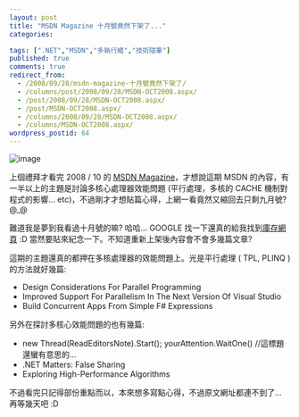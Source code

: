 ```yaml
---
layout: post
title: "MSDN Magazine 十月號竟然下架了..."
categories:

tags: [".NET","MSDN","多執行緒","技術隨筆"]
published: true
comments: true
redirect_from:
  - /2008/09/28/msdn-magazine-十月號竟然下架了/
  - /columns/post/2008/09/28/MSDN-OCT2008.aspx/
  - /post/2008/09/28/MSDN-OCT2008.aspx/
  - /post/MSDN-OCT2008.aspx/
  - /columns/2008/09/28/MSDN-OCT2008.aspx/
  - /columns/MSDN-OCT2008.aspx/
wordpress_postid: 64
---
```

![image](/images/2008-09-28-msdn-magazine-october-issue-taken-down/image_3.png)

上個禮拜才看完 2008 / 10 的 [MSDN Magazine](http://msdn.microsoft.com/en-us/magazine/default.aspx)，才想說這期 MSDN 的內容，有一半以上的主題是討論多核心處理器效能問題 (平行處理，多核的 CACHE 機制對程式的影響... etc)，不過剛才才想貼篇心得，上網一看竟然又縮回去只剩九月號? @_@

難道我是夢到我看過十月號的嘛? 哈哈... GOOGLE 找一下還真的給我找到[庫存網頁](http://72.14.235.104/search?q=cache:-ISFPHzsRZUJ:msdn.microsoft.com/en-us/magazine/default.aspx+%22false+sharing%22+%2B+%22msdn+magazine%22&hl=zh-TW&ct=clnk&cd=2&gl=tw) :D 當然要貼來紀念一下。不知道重新上架後內容會不會多幾篇文章?

這期的主題還真的都押在多核處理器的效能問題上。光是平行處理 ( TPL, PLINQ ) 的方法就好幾篇:

- Design Considerations For Parallel Programming
- Improved Support For Parallelism In The Next Version Of Visual Studio
- Build Concurrent Apps From Simple F# Expressions

另外在探討多核心效能問題的也有幾篇:

- new Thread(ReadEditorsNote).Start(); yourAttention.WaitOne() //這標題還蠻有意思的...
- .NET Matters: False Sharing
- Exploring High-Performance Algorithms

不過看完只記得部份重點而以，本來想多寫點心得，不過原文網址都連不到了... 再等幾天吧 :D
